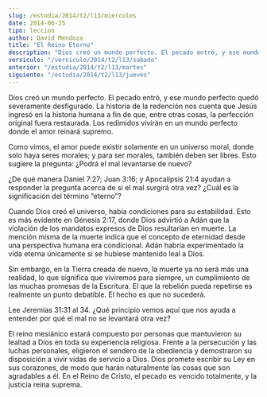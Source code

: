 ```yaml
---
slug: /estudia/2014/t2/l13/miercoles
date: 2014-06-25
tipo: leccion
author: David Mendoza
title: "El Reino Eterno"
description: "Dios creó un mundo perfecto. El pecado entró, y ese mundo perfecto quedó  severamente desfigurado. La historia de la redención nos cuenta que Jesús  ingresó en la historia humana a fin de que, entre otras cosas, la perfección  original fuera restaurada. Los redimidos vivirán e..."
versiculo: "/versiculo/2014/t2/l13/sabado"
anterior: "/estudia/2014/t2/l13/martes"
siguiente: "/estudia/2014/t2/l13/jueves"
---
```


Dios creó un mundo perfecto. El pecado entró, y ese mundo perfecto quedó severamente desfigurado. La historia de la redención nos cuenta que Jesús ingresó en la historia humana a fin de que, entre otras cosas, la perfección original fuera restaurada. Los redimidos vivirán en un mundo perfecto donde el amor reinará supremo.

Como vimos, el amor puede existir solamente en un universo moral, donde solo haya seres morales; y para ser morales, también deben ser libres. Esto sugiere la pregunta: ¿Podrá el mal levantarse de nuevo?

¿De qué manera Daniel 7:27; Juan 3:16; y Apocalipsis 21:4 ayudan a responder la pregunta acerca de si el mal surgirá otra vez? ¿Cuál es la significación del término “eterno”?

Cuando Dios creó el universo, había condiciones para su estabilidad. Esto es más evidente en Génesis 2:17, donde Dios advirtió a Adán que la violación de los mandatos expresos de Dios resultarían en muerte. La mención misma de la muerte indica que el concepto de eternidad desde una perspectiva humana era condicional. Adán habría experimentado la vida eterna únicamente si se hubiese mantenido leal a Dios.

Sin embargo, en la Tierra creada de nuevo, la muerte ya no será más una realidad, lo que significa que viviremos para siempre, un cumplimiento de las muchas promesas de la Escritura. El que la rebelión pueda repetirse es realmente un punto debatible. El hecho es que no sucederá.

Lee Jeremías 31:31 al 34. ¿Qué principio vemos aquí que nos ayuda a entender por qué el mal no se levantará otra vez?

El reino mesiánico estará compuesto por personas que mantuvieron su lealtad a Dios en toda su experiencia religiosa. Frente a la persecución y las luchas personales, eligieron el sendero de la obediencia y demostraron su disposición a vivir vidas de servicio a Dios. Dios promete escribir su Ley en sus corazones, de modo que harán naturalmente las cosas que son agradables a él. En el Reino de Cristo, el pecado es vencido totalmente, y la justicia reina suprema.
